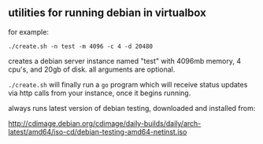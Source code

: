 ## utilities for running debian in virtualbox

for example:

    ./create.sh -n test -m 4096 -c 4 -d 20480

creates a debian server instance named "test" with 4096mb memory, 4
cpu's, and 20gb of disk. all arguments are optional.

```./create.sh``` will finally run a ```go``` program which will receive status
updates via http calls from your instance, once it begins running.

always runs latest version of debian testing, downloaded and installed from:

http://cdimage.debian.org/cdimage/daily-builds/daily/arch-latest/amd64/iso-cd/debian-testing-amd64-netinst.iso